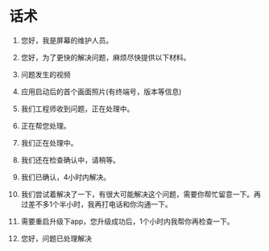 # 话术

1. 您好，我是屏幕的维护人员。

1. 您好，为了更快的解决问题，麻烦尽快提供以下材料。
  1. 问题发生的视频
  1. 应用启动后的首个画面照片(有终端号，版本等信息)  

1. 我们工程师收到问题，正在处理中。
  1. 正在帮您处理。
  1. 我们正在处理中。
  1. 我们还在检查确认中，请稍等。
  1. 我们已确认，4小时内解决。
  1. 我们尝试着解决了一下，有很大可能解决这个问题，需要你帮忙留意一下。再过差不多1个半小时，我再打电话和你沟通一下。
  
1. 需要重启升级下app，您升级成功后，1个小时内我帮你再检查一下。
  
1. 您好，问题已处理解决
